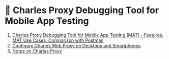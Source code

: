 # 📱 Charles Proxy Debugging Tool for Mobile App Testing

1. [Charles Proxy Debugging Tool for Mobile App Testing (MAT) -  Features, MAT Use Cases, Comparison with Postman](https://github.com/lana-20/charles-proxy-features)
2. [Configure Charles Web Proxy on Desktops and Smartphones](https://github.com/lana-20/charles-setup)
3. [Notes on Charles Proxy](https://github.com/lana-20/charles-notes)
